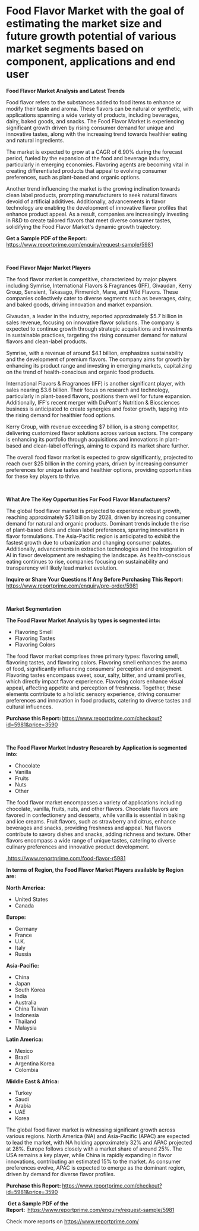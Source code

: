 <p><h1>Food Flavor Market with the goal of estimating the market size and future growth potential of various market segments based on component, applications and end user</h1></p><p><strong>Food Flavor Market Analysis and Latest Trends</strong></p>
<p><p>Food flavor refers to the substances added to food items to enhance or modify their taste and aroma. These flavors can be natural or synthetic, with applications spanning a wide variety of products, including beverages, dairy, baked goods, and snacks. The Food Flavor Market is experiencing significant growth driven by rising consumer demand for unique and innovative tastes, along with the increasing trend towards healthier eating and natural ingredients.</p><p>The market is expected to grow at a CAGR of 6.90% during the forecast period, fueled by the expansion of the food and beverage industry, particularly in emerging economies. Flavoring agents are becoming vital in creating differentiated products that appeal to evolving consumer preferences, such as plant-based and organic options.</p><p>Another trend influencing the market is the growing inclination towards clean label products, prompting manufacturers to seek natural flavors devoid of artificial additives. Additionally, advancements in flavor technology are enabling the development of innovative flavor profiles that enhance product appeal. As a result, companies are increasingly investing in R&D to create tailored flavors that meet diverse consumer tastes, solidifying the Food Flavor Market's dynamic growth trajectory.</p></p>
<p><strong>Get a Sample PDF of the Report:&nbsp;</strong> <a href="https://www.reportprime.com/enquiry/request-sample/5981?utm_campaign=3228&utm_medium=2&utm_source=Github&utm_content=ia&utm_term=19032025&utm_id=food-flavor">https://www.reportprime.com/enquiry/request-sample/5981</a></p>
<p>&nbsp;</p>
<p><strong>Food Flavor Major Market Players</strong></p>
<p><p>The food flavor market is competitive, characterized by major players including Symrise, International Flavors & Fragrances (IFF), Givaudan, Kerry Group, Sensient, Takasago, Firmenich, Mane, and Wild Flavors. These companies collectively cater to diverse segments such as beverages, dairy, and baked goods, driving innovation and market expansion.</p><p>Givaudan, a leader in the industry, reported approximately $5.7 billion in sales revenue, focusing on innovative flavor solutions. The company is expected to continue growth through strategic acquisitions and investments in sustainable practices, targeting the rising consumer demand for natural flavors and clean-label products.</p><p>Symrise, with a revenue of around $4.1 billion, emphasizes sustainability and the development of premium flavors. The company aims for growth by enhancing its product range and investing in emerging markets, capitalizing on the trend of health-conscious and organic food products.</p><p>International Flavors & Fragrances (IFF) is another significant player, with sales nearing $3.6 billion. Their focus on research and technology, particularly in plant-based flavors, positions them well for future expansion. Additionally, IFF's recent merger with DuPont's Nutrition & Biosciences business is anticipated to create synergies and foster growth, tapping into the rising demand for healthier food options.</p><p>Kerry Group, with revenue exceeding $7 billion, is a strong competitor, delivering customized flavor solutions across various sectors. The company is enhancing its portfolio through acquisitions and innovations in plant-based and clean-label offerings, aiming to expand its market share further.</p><p>The overall food flavor market is expected to grow significantly, projected to reach over $25 billion in the coming years, driven by increasing consumer preferences for unique tastes and healthier options, providing opportunities for these key players to thrive.</p></p>
<p>&nbsp;</p>
<p><strong>What Are The Key Opportunities For Food Flavor Manufacturers?</strong></p>
<p><p>The global food flavor market is projected to experience robust growth, reaching approximately $21 billion by 2028, driven by increasing consumer demand for natural and organic products. Dominant trends include the rise of plant-based diets and clean label preferences, spurring innovations in flavor formulations. The Asia-Pacific region is anticipated to exhibit the fastest growth due to urbanization and changing consumer palates. Additionally, advancements in extraction technologies and the integration of AI in flavor development are reshaping the landscape. As health-conscious eating continues to rise, companies focusing on sustainability and transparency will likely lead market evolution.</p></p>
<p><strong>Inquire or Share Your Questions If Any Before Purchasing This Report:</strong> <a href="https://www.reportprime.com/enquiry/pre-order/5981?utm_campaign=3228&utm_medium=2&utm_source=Github&utm_content=ia&utm_term=19032025&utm_id=food-flavor">https://www.reportprime.com/enquiry/pre-order/5981</a></p>
<p>&nbsp;</p>
<p><strong>Market Segmentation</strong></p>
<p><strong>The Food Flavor Market Analysis by types is segmented into:</strong></p>
<p><ul><li>Flavoring Smell</li><li>Flavoring Tastes</li><li>Flavoring Colors</li></ul></p>
<p><p>The food flavor market comprises three primary types: flavoring smell, flavoring tastes, and flavoring colors. Flavoring smell enhances the aroma of food, significantly influencing consumers' perception and enjoyment. Flavoring tastes encompass sweet, sour, salty, bitter, and umami profiles, which directly impact flavor experience. Flavoring colors enhance visual appeal, affecting appetite and perception of freshness. Together, these elements contribute to a holistic sensory experience, driving consumer preferences and innovation in food products, catering to diverse tastes and cultural influences.</p></p>
<p><strong>Purchase this Report:&nbsp;</strong><a href="https://www.reportprime.com/checkout?id=5981&price=3590&utm_campaign=3228&utm_medium=2&utm_source=Github&utm_content=ia&utm_term=19032025&utm_id=food-flavor">https://www.reportprime.com/checkout?id=5981&price=3590</a></p>
<p>&nbsp;</p>
<p><strong>The Food Flavor Market Industry Research by Application is segmented into:</strong></p>
<p><ul><li>Chocolate</li><li>Vanilla</li><li>Fruits</li><li>Nuts</li><li>Other</li></ul></p>
<p><p>The food flavor market encompasses a variety of applications including chocolate, vanilla, fruits, nuts, and other flavors. Chocolate flavors are favored in confectionery and desserts, while vanilla is essential in baking and ice creams. Fruit flavors, such as strawberry and citrus, enhance beverages and snacks, providing freshness and appeal. Nut flavors contribute to savory dishes and snacks, adding richness and texture. Other flavors encompass a wide range of unique tastes, catering to diverse culinary preferences and innovative product development.</p></p>
<p><a href="https://www.reportprime.com/food-flavor-r5981?utm_campaign=3228&utm_medium=2&utm_source=Github&utm_content=ia&utm_term=19032025&utm_id=food-flavor">&nbsp;https://www.reportprime.com/food-flavor-r5981</a></p>
<p><strong>In terms of Region, the Food Flavor Market Players available by Region are:</strong></p>
<p>
    <p> <strong> North America: </strong>
        <ul>
            <li>United States</li>
            <li>Canada</li>
        </ul>
        </p> 
    <p> <strong> Europe: </strong>
        <ul>
            <li>Germany</li>
            <li>France</li>
            <li>U.K.</li>
            <li>Italy</li>
            <li>Russia</li>
        </ul>
        </p> 
    <p> <strong> Asia-Pacific: </strong>
        <ul>
            <li>China</li>
            <li>Japan</li>
            <li>South Korea</li>
            <li>India</li>
            <li>Australia</li>
            <li>China Taiwan</li>
            <li>Indonesia</li>
            <li>Thailand</li>
            <li>Malaysia</li>
        </ul>
        </p> 
    <p> <strong> Latin America: </strong>
        <ul>
            <li>Mexico</li>
            <li>Brazil</li>
            <li>Argentina Korea</li>
            <li>Colombia</li>
        </ul>
        </p> 
    <p> <strong> Middle East & Africa: </strong>
        <ul>
            <li>Turkey</li>
            <li>Saudi</li>
            <li>Arabia</li>
            <li>UAE</li>
            <li>Korea</li>
        </ul>
    </p>
    </p>
<p><p>The global food flavor market is witnessing significant growth across various regions. North America (NA) and Asia-Pacific (APAC) are expected to lead the market, with NA holding approximately 32% and APAC projected at 28%. Europe follows closely with a market share of around 25%. The USA remains a key player, while China is rapidly expanding in flavor innovations, contributing an estimated 15% to the market. As consumer preferences evolve, APAC is expected to emerge as the dominant region, driven by demand for diverse flavor profiles.</p></p>
<p><strong>Purchase this Report: </strong><a href="https://www.reportprime.com/checkout?id=5981&price=3590&utm_campaign=3228&utm_medium=2&utm_source=Github&utm_content=ia&utm_term=19032025&utm_id=food-flavor">https://www.reportprime.com/checkout?id=5981&price=3590</a></p>
<p>&nbsp;<strong>Get a Sample PDF of the Report:&nbsp;&nbsp;</strong><a href="https://www.reportprime.com/enquiry/request-sample/5981?utm_campaign=3228&utm_medium=2&utm_source=Github&utm_content=ia&utm_term=19032025&utm_id=food-flavor">https://www.reportprime.com/enquiry/request-sample/5981</a></p>
<p><strong></strong></p>
<p>Check more reports on <a href="https://www.reportprime.com/?utm_campaign=3228&utm_medium=2&utm_source=Github&utm_content=ia&utm_term=19032025&utm_id=food-flavor">https://www.reportprime.com/</a></p>